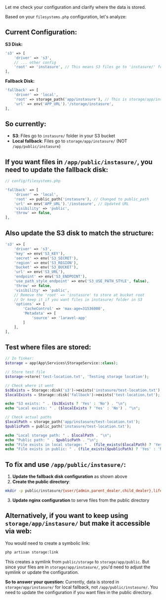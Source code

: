 Let me check your configuration and clarify where the data is stored.

Based on your `filesystems.php` configuration, let's analyze:

## Current Configuration:

**S3 Disk:**
```php
's3' => [
    'driver' => 's3',
    // ... other config
    'root' => 'instasure', // This means S3 files go to 'instasure/' folder in bucket
],
```

**Fallback Disk:**
```php
'fallback' => [
    'driver' => 'local',
    'root' => storage_path('app/instasure'), // This is storage/app/instasure/
    'url' => env('APP_URL').'/storage/instasure',
],
```

## So currently:

- **S3**: Files go to `instasure/` folder in your S3 bucket
- **Local fallback**: Files go to `storage/app/instasure/` (NOT `/app/public/instasure`)

## If you want files in `/app/public/instasure/`, you need to update the fallback disk:

```php
// config/filesystems.php

'fallback' => [
    'driver' => 'local',
    'root' => public_path('instasure'), // Changed to public_path
    'url' => env('APP_URL').'/instasure', // Updated URL
    'visibility' => 'public',
    'throw' => false,
],
```

## Also update the S3 disk to match the structure:

```php
's3' => [
    'driver' => 's3',
    'key' => env('S3_KEY'),
    'secret' => env('S3_SECRET'),
    'region' => env('S3_REGION'),
    'bucket' => env('S3_BUCKET'),
    'url' => env('S3_URL'),
    'endpoint' => env('S3_ENDPOINT'),
    'use_path_style_endpoint' => env('S3_USE_PATH_STYLE', false),
    'throw' => false,
    'visibility' => 'public',
    // Remove the 'root' => 'instasure' to store at bucket root
    // Or keep it if you want files in instasure/ folder in S3
    'options' => [
        'CacheControl' => 'max-age=31536000',
        'Metadata' => [
            'source' => 'laravel-app'
        ]
    ],
],
```

## Test where files are stored:

```php
// In Tinker:
$storage = app(App\Services\StorageService::class);

// Store test file
$storage->store('test-location.txt', 'Testing storage location');

// Check where it went
$s3Exists = Storage::disk('s3')->exists('instasure/test-location.txt');
$localExists = Storage::disk('fallback')->exists('test-location.txt');

echo "S3 exists: " . ($s3Exists ? 'Yes' : 'No') . "\n";
echo "Local exists: " . ($localExists ? 'Yes' : 'No') . "\n";

// Check actual paths
$localPath = storage_path('app/instasure/test-location.txt');
$publicPath = public_path('instasure/test-location.txt');

echo "Local storage path: " . $localPath . "\n";
echo "Public path: " . $publicPath . "\n";
echo "File exists in local storage: " . (file_exists($localPath) ? 'Yes' : 'No') . "\n";
echo "File exists in public: " . (file_exists($publicPath) ? 'Yes' : 'No') . "\n";
```

## To fix and use `/app/public/instasure/`:

1. **Update the fallback disk configuration** as shown above
2. **Create the public directory**:
```bash
mkdir -p public/instasure/{user/{admin,parent_dealer,child_dealer},life_and_health/{package,order,claim},tele_medicine/{package,order},hdc/{package,order},motor_insurance/{package,order,claim},fire_insurance/{package,order,claim},theft_insurance/{package,order,claim},device_insurance/{package,order,claim},travel_insurance/{package,order,claim},cattle_insurance/{package,order,claim}}
```

3. **Update nginx configuration** to serve files from the public directory

## Alternatively, if you want to keep using `storage/app/instasure/` but make it accessible via web:

You would need to create a symbolic link:
```bash
php artisan storage:link
```

This creates a symlink from `public/storage` to `storage/app/public`. But since your files are in `storage/app/instasure/`, you'd need to adjust the symlink or update the configuration.

**So to answer your question:** Currently, data is stored in `storage/app/instasure/` for local fallback, not `/app/public/instasure/`. You need to update the configuration if you want files in the public directory.
